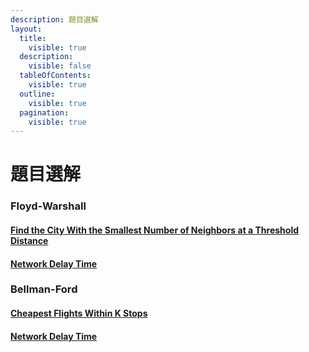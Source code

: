 ```yaml
---
description: 題目選解
layout:
  title:
    visible: true
  description:
    visible: false
  tableOfContents:
    visible: true
  outline:
    visible: true
  pagination:
    visible: true
---
```


# 題目選解

### Floyd-Warshall

#### [Find the City With the Smallest Number of Neighbors at a Threshold Distance](https://leetcode.com/problems/find-the-city-with-the-smallest-number-of-neighbors-at-a-threshold-distance/)

#### [Network Delay Time](https://leetcode.com/problems/network-delay-time/)

### Bellman-Ford

#### [Cheapest Flights Within K Stops](https://leetcode.com/problems/cheapest-flights-within-k-stops/)

#### [Network Delay Time](https://leetcode.com/problems/network-delay-time/)
